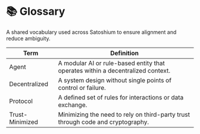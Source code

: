 # 📚 Glossary

A shared vocabulary used across Satoshium to ensure alignment and reduce ambiguity.

| Term | Definition |
|------|------------|
| Agent | A modular AI or rule-based entity that operates within a decentralized context. |
| Decentralized | A system design without single points of control or failure. |
| Protocol | A defined set of rules for interactions or data exchange. |
| Trust-Minimized | Minimizing the need to rely on third-party trust through code and cryptography. |
